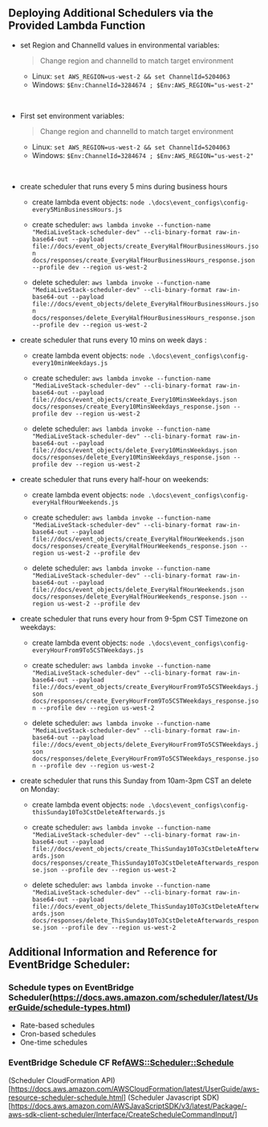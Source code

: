 
## Deploying Additional Schedulers via the Provided Lambda Function  

- set Region and ChannelId values in environmental variables: 
    > Change region and channelId to match target environment
    - Linux: ` set AWS_REGION=us-west-2 && set ChannelId=5204063 `
    - Windows: ` $Env:ChannelId=3284674 ; $Env:AWS_REGION="us-west-2"  `

<br>

- First set environment variables: 
    > Change region and channelId to match target environment
    - Linux: ` set AWS_REGION=us-west-2 && set ChannelId=5204063 `
    - Windows: ` $Env:ChannelId=3284674 ; $Env:AWS_REGION="us-west-2"  `

<br>

- create scheduler that runs every 5 mins during business hours  
    - create lambda event objects: ` node .\docs\event_configs\config-every5MinBusinessHours.js  `
    
    - create scheduler:  `aws lambda invoke --function-name "MediaLiveStack-scheduler-dev" --cli-binary-format raw-in-base64-out --payload file://docs/event_objects/create_EveryHalfHourBusinessHours.json docs/responses/create_EveryHalfHourBusinessHours_response.json --profile dev --region us-west-2 `

    - delete scheduler:  `aws lambda invoke --function-name "MediaLiveStack-scheduler-dev" --cli-binary-format raw-in-base64-out --payload file://docs/event_objects/delete_EveryHalfHourBusinessHours.json docs/responses/delete_EveryHalfHourBusinessHours_response.json --profile dev --region us-west-2 `
 
- create scheduler that runs every 10 mins on week days : 
    - create lambda event objects: ` node .\docs\event_configs\config-every10minWeekdays.js  `

    - create scheduler:  ` aws lambda invoke --function-name "MediaLiveStack-scheduler-dev" --cli-binary-format raw-in-base64-out --payload file://docs/event_objects/create_Every10MinsWeekdays.json docs/responses/create_Every10MinsWeekdays_response.json --profile dev --region us-west-2 `

    - delete scheduler: ` aws lambda invoke --function-name "MediaLiveStack-scheduler-dev" --cli-binary-format raw-in-base64-out --payload file://docs/event_objects/delete_Every10MinsWeekdays.json docs/responses/delete_Every10MinsWeekdays_response.json --profile dev --region us-west-2 `


- create scheduler that runs every half-hour on weekends: 
    - create lambda event objects: ` node .\docs\event_configs\config-everyHalfHourWeekends.js  `

    - create scheduler:  `aws lambda invoke --function-name "MediaLiveStack-scheduler-dev" --cli-binary-format raw-in-base64-out --payload file://docs/event_objects/create_EveryHalfHourWeekends.json docs/responses/create_EveryHalfHourWeekends_response.json --region us-west-2 --profile dev `

    - delete scheduler: `aws lambda invoke --function-name "MediaLiveStack-scheduler-dev" --cli-binary-format raw-in-base64-out --payload file://docs/event_objects/delete_EveryHalfHourWeekends.json docs/responses/delete_EveryHalfHourWeekends_response.json --region us-west-2 --profile dev `

- create scheduler that runs every hour from 9-5pm CST Timezone on weekdays: 
    - create lambda event objects: ` node .\docs\event_configs\config-everyHourFrom9To5CSTWeekdays.js  `

    - create scheduler:  ` aws lambda invoke --function-name "MediaLiveStack-scheduler-dev" --cli-binary-format raw-in-base64-out --payload file://docs/event_objects/create_EveryHourFrom9To5CSTWeekdays.json docs/responses/create_EveryHourFrom9To5CSTWeekdays_response.json --profile dev --region us-west-2   `

    - delete scheduler: ` aws lambda invoke --function-name "MediaLiveStack-scheduler-dev" --cli-binary-format raw-in-base64-out --payload file://docs/event_objects/delete_EveryHourFrom9To5CSTWeekdays.json docs/responses/delete_EveryHourFrom9To5CSTWeekdays_response.json --profile dev --region us-west-2   `


- create scheduler that runs this Sunday from 10am-3pm CST an delete on Monday: 
    - create lambda event objects: ` node .\docs\event_configs\config-thisSunday10To3CstDeleteAfterwards.js  `

    - create scheduler: ` aws lambda invoke --function-name "MediaLiveStack-scheduler-dev" --cli-binary-format raw-in-base64-out --payload file://docs/event_objects/create_ThisSunday10To3CstDeleteAfterwards.json docs/responses/create_ThisSunday10To3CstDeleteAfterwards_response.json --profile dev --region us-west-2   `

    - delete scheduler: ` aws lambda invoke --function-name "MediaLiveStack-scheduler-dev" --cli-binary-format raw-in-base64-out --payload file://docs/event_objects/delete_ThisSunday10To3CstDeleteAfterwards.json docs/responses/delete_ThisSunday10To3CstDeleteAfterwards_response.json --profile dev --region us-west-2   `



## Additional Information and Reference for EventBridge Scheduler: 

### Schedule types on EventBridge Scheduler(https://docs.aws.amazon.com/scheduler/latest/UserGuide/schedule-types.html)
- Rate-based schedules
- Cron-based schedules
- One-time schedules

### EventBridge Schedule CF Ref[AWS::Scheduler::Schedule](https://docs.aws.amazon.com/AWSCloudFormation/latest/UserGuide/aws-resource-scheduler-schedule.html)

(Scheduler CloudFormation API)[https://docs.aws.amazon.com/AWSCloudFormation/latest/UserGuide/aws-resource-scheduler-schedule.html]
(Scheduler Javascript SDK)[https://docs.aws.amazon.com/AWSJavaScriptSDK/v3/latest/Package/-aws-sdk-client-scheduler/Interface/CreateScheduleCommandInput/]




